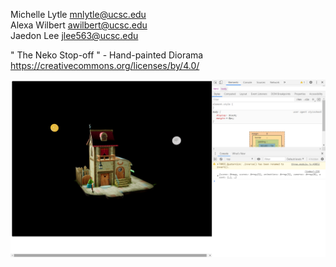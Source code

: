 Michelle Lytle mnlytle@ucsc.edu\
Alexa Wilbert awilbert@ucsc.edu\
Jaedon Lee jlee563@ucsc.edu

" The Neko Stop-off " - Hand-painted Diorama https://creativecommons.org/licenses/by/4.0/

![project3Screenshot](https://github.com/jaedon-lee/CMPM35-Final/blob/master/project3Screenshot.png?raw=true)
